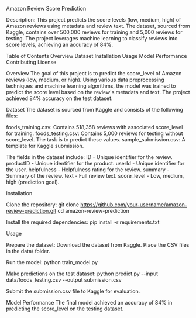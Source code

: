 Amazon Review Score Prediction

Description:
This project predicts the score levels (low, medium, high) of Amazon reviews using metadata and review text. The dataset, sourced from Kaggle, contains over 500,000 reviews for training and 5,000 reviews for testing. The project leverages machine learning to classify reviews into score levels, achieving an accuracy of 84%.

Table of Contents
Overview
Dataset
Installation
Usage
Model Performance
Contributing
License

Overview
The goal of this project is to predict the score_level of Amazon reviews (low, medium, or high). Using various data preprocessing techniques and machine learning algorithms, the model was trained to predict the score level based on the review's metadata and text. The project achieved 84% accuracy on the test dataset.

Dataset
The dataset is sourced from Kaggle and consists of the following files:

foods_training.csv: Contains 518,358 reviews with associated score_level for training.
foods_testing.csv: Contains 5,000 reviews for testing without score_level. The task is to predict these values.
sample_submission.csv: A template for Kaggle submission.

The fields in the dataset include:
ID - Unique identifier for the review.
productID - Unique identifier for the product.
userId - Unique identifier for the user.
helpfulness - Helpfulness rating for the review.
summary - Summary of the review.
text - Full review text.
score_level - Low, medium, high (prediction goal).

Installation

Clone the repository:
git clone https://github.com/your-username/amazon-review-prediction.git
cd amazon-review-prediction

Install the required dependencies:
pip install -r requirements.txt

Usage

Prepare the dataset:
Download the dataset from Kaggle.
Place the CSV files in the data/ folder.

Run the model:
python train_model.py

Make predictions on the test dataset:
python predict.py --input data/foods_testing.csv --output submission.csv

Submit the submission.csv file to Kaggle for evaluation.

Model Performance
The final model achieved an accuracy of 84% in predicting the score_level on the testing dataset.

